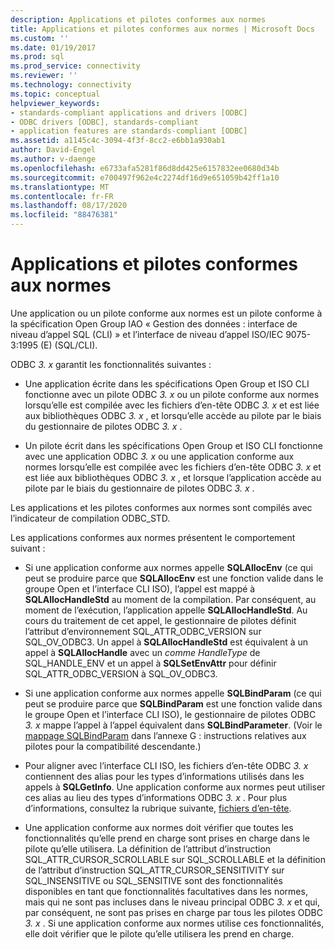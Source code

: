 ```yaml
---
description: Applications et pilotes conformes aux normes
title: Applications et pilotes conformes aux normes | Microsoft Docs
ms.custom: ''
ms.date: 01/19/2017
ms.prod: sql
ms.prod_service: connectivity
ms.reviewer: ''
ms.technology: connectivity
ms.topic: conceptual
helpviewer_keywords:
- standards-compliant applications and drivers [ODBC]
- ODBC drivers [ODBC], standards-compliant
- application features are standards-compliant [ODBC]
ms.assetid: a1145c4c-3094-4f3f-8cc2-e6bb1a930ab1
author: David-Engel
ms.author: v-daenge
ms.openlocfilehash: e6733afa5281f86d8dd425e6157832ee0680d34b
ms.sourcegitcommit: e700497f962e4c2274df16d9e651059b42ff1a10
ms.translationtype: MT
ms.contentlocale: fr-FR
ms.lasthandoff: 08/17/2020
ms.locfileid: "88476381"
---
```

# <a name="standards-compliant-applications-and-drivers"></a>Applications et pilotes conformes aux normes
Une application ou un pilote conforme aux normes est un pilote conforme à la spécification Open Group IAO « Gestion des données : interface de niveau d’appel SQL (CLI) » et l’interface de niveau d’appel ISO/IEC 9075-3:1995 (E) (SQL/CLI).  
  
 ODBC *3. x* garantit les fonctionnalités suivantes :  
  
-   Une application écrite dans les spécifications Open Group et ISO CLI fonctionne avec un pilote ODBC *3. x* ou un pilote conforme aux normes lorsqu’elle est compilée avec les fichiers d’en-tête ODBC *3. x* et est liée aux bibliothèques ODBC *3. x* , et lorsqu’elle accède au pilote par le biais du gestionnaire de pilotes ODBC *3. x* .  
  
-   Un pilote écrit dans les spécifications Open Group et ISO CLI fonctionne avec une application ODBC *3. x* ou une application conforme aux normes lorsqu’elle est compilée avec les fichiers d’en-tête ODBC *3. x* et est liée aux bibliothèques ODBC *3. x* , et lorsque l’application accède au pilote par le biais du gestionnaire de pilotes ODBC *3. x* .  
  
 Les applications et les pilotes conformes aux normes sont compilés avec l’indicateur de compilation ODBC_STD.  
  
 Les applications conformes aux normes présentent le comportement suivant :  
  
-   Si une application conforme aux normes appelle **SQLAllocEnv** (ce qui peut se produire parce que **SQLAllocEnv** est une fonction valide dans le groupe Open et l’interface CLI ISO), l’appel est mappé à **SQLAllocHandleStd** au moment de la compilation. Par conséquent, au moment de l’exécution, l’application appelle **SQLAllocHandleStd**. Au cours du traitement de cet appel, le gestionnaire de pilotes définit l’attribut d’environnement SQL_ATTR_ODBC_VERSION sur SQL_OV_ODBC3. Un appel à **SQLAllocHandleStd** est équivalent à un appel à **SQLAllocHandle** avec un *comme HandleType* de SQL_HANDLE_ENV et un appel à **SQLSetEnvAttr** pour définir SQL_ATTR_ODBC_VERSION à SQL_OV_ODBC3.  
  
-   Si une application conforme aux normes appelle **SQLBindParam** (ce qui peut se produire parce que **SQLBindParam** est une fonction valide dans le groupe Open et l’interface CLI ISO), le gestionnaire de pilotes ODBC *3. x* mappe l’appel à l’appel équivalent dans **SQLBindParameter**. (Voir le [mappage SQLBindParam](../../../odbc/reference/appendixes/sqlbindparam-mapping.md) dans l’annexe G : instructions relatives aux pilotes pour la compatibilité descendante.)  
  
-   Pour aligner avec l’interface CLI ISO, les fichiers d’en-tête ODBC *3. x* contiennent des alias pour les types d’informations utilisés dans les appels à **SQLGetInfo**. Une application conforme aux normes peut utiliser ces alias au lieu des types d’informations ODBC *3. x* . Pour plus d’informations, consultez la rubrique suivante, [fichiers d’en-tête](../../../odbc/reference/develop-app/header-files.md).  
  
-   Une application conforme aux normes doit vérifier que toutes les fonctionnalités qu’elle prend en charge sont prises en charge dans le pilote qu’elle utilisera. La définition de l’attribut d’instruction SQL_ATTR_CURSOR_SCROLLABLE sur SQL_SCROLLABLE et la définition de l’attribut d’instruction SQL_ATTR_CURSOR_SENSITIVITY sur SQL_INSENSITIVE ou SQL_SENSITIVE sont des fonctionnalités disponibles en tant que fonctionnalités facultatives dans les normes, mais qui ne sont pas incluses dans le niveau principal ODBC *3. x* et qui, par conséquent, ne sont pas prises en charge par tous les pilotes ODBC *3. x* . Si une application conforme aux normes utilise ces fonctionnalités, elle doit vérifier que le pilote qu’elle utilisera les prend en charge.
